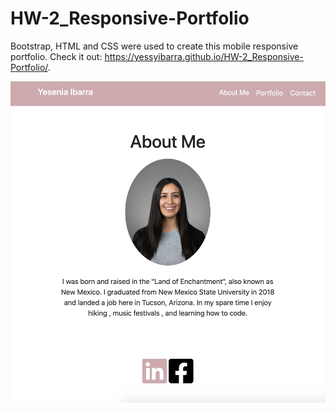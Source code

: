 # HW-2_Responsive-Portfolio

Bootstrap, HTML and CSS were used to create this mobile responsive portfolio.
Check it out:
https://yessyibarra.github.io/HW-2_Responsive-Portfolio/.

![](images/screenshot.png)




